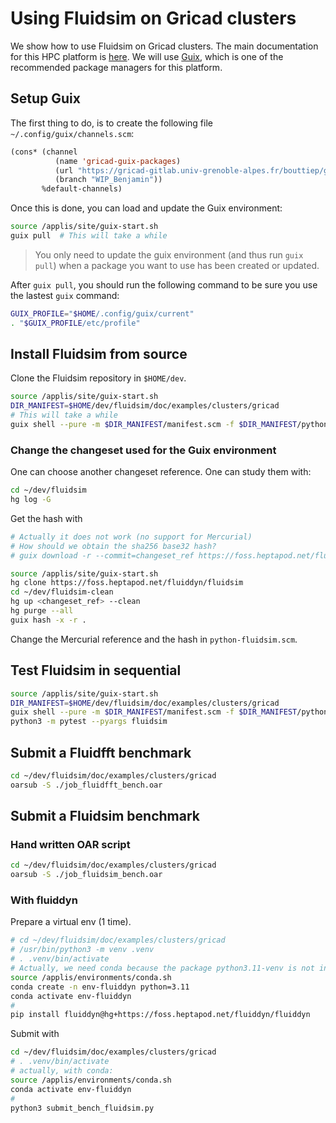 # Using Fluidsim on Gricad clusters

We show how to use Fluidsim on Gricad clusters. The main documentation for this
HPC platform is [here](https://gricad-doc.univ-grenoble-alpes.fr/hpc/). We
will use [Guix](https://gricad-doc.univ-grenoble-alpes.fr/hpc/softenv/guix/),
which is one of the recommended package managers for this platform.

## Setup Guix

The first thing to do, is to create the following file
`~/.config/guix/channels.scm`:

```lisp
(cons* (channel
          (name 'gricad-guix-packages)
          (url "https://gricad-gitlab.univ-grenoble-alpes.fr/bouttiep/gricad_guix_packages.git")
          (branch "WIP_Benjamin"))
       %default-channels)
```

Once this is done, you can load and update the Guix environment:

```sh
source /applis/site/guix-start.sh
guix pull  # This will take a while
```

> You only need to update the guix environment (and thus run `guix pull`) when
a package you want to use has been created or updated.

After `guix pull`, you should run the following command to be sure you use the
lastest `guix` command:

```sh
GUIX_PROFILE="$HOME/.config/guix/current"
. "$GUIX_PROFILE/etc/profile"
```

## Install Fluidsim from source

Clone the Fluidsim repository in `$HOME/dev`.

```sh
source /applis/site/guix-start.sh
DIR_MANIFEST=$HOME/dev/fluidsim/doc/examples/clusters/gricad
# This will take a while
guix shell --pure -m $DIR_MANIFEST/manifest.scm -f $DIR_MANIFEST/python-fluidsim.scm
```

### Change the changeset used for the Guix environment

One can choose another changeset reference. One can study them with:

```sh
cd ~/dev/fluidsim
hg log -G
```

Get the hash with

```sh
# Actually it does not work (no support for Mercurial)
# How should we obtain the sha256 base32 hash?
# guix download -r --commit=changeset_ref https://foss.heptapod.net/fluiddyn/fluidsim
```

```sh
source /applis/site/guix-start.sh
hg clone https://foss.heptapod.net/fluiddyn/fluidsim
cd ~/dev/fluidsim-clean
hg up <changeset_ref> --clean
hg purge --all
guix hash -x -r .
```

Change the Mercurial reference and the hash in `python-fluidsim.scm`.

## Test Fluidsim in sequential

```sh
source /applis/site/guix-start.sh
DIR_MANIFEST=$HOME/dev/fluidsim/doc/examples/clusters/gricad
guix shell --pure -m $DIR_MANIFEST/manifest.scm -f $DIR_MANIFEST/python-fluidsim.scm
python3 -m pytest --pyargs fluidsim
```

## Submit a Fluidfft benchmark

```sh
cd ~/dev/fluidsim/doc/examples/clusters/gricad
oarsub -S ./job_fluidfft_bench.oar
```

## Submit a Fluidsim benchmark

### Hand written OAR script

```sh
cd ~/dev/fluidsim/doc/examples/clusters/gricad
oarsub -S ./job_fluidsim_bench.oar
```

### With fluiddyn

Prepare a virtual env (1 time).

```sh
# cd ~/dev/fluidsim/doc/examples/clusters/gricad
# /usr/bin/python3 -m venv .venv
# . .venv/bin/activate
# Actually, we need conda because the package python3.11-venv is not installed.
source /applis/environments/conda.sh
conda create -n env-fluiddyn python=3.11
conda activate env-fluiddyn
#
pip install fluiddyn@hg+https://foss.heptapod.net/fluiddyn/fluiddyn
```

Submit with

```sh
cd ~/dev/fluidsim/doc/examples/clusters/gricad
# . .venv/bin/activate
# actually, with conda:
source /applis/environments/conda.sh
conda activate env-fluiddyn
#
python3 submit_bench_fluidsim.py
```

